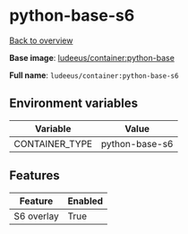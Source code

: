 # python-base-s6

[Back to overview](../index.md)

**Base image**: [ludeeus/container:python-base](./python-base)

**Full name**: `ludeeus/container:python-base-s6`

## Environment variables

Variable | Value 
-- | --
CONTAINER_TYPE | python-base-s6

## Features

Feature | Enabled 
-- | --
S6 overlay | True
